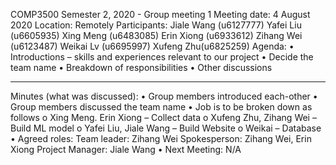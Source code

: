 COMP3500 Semester 2, 2020 - Group meeting 1
Meeting date: 4 August 2020
Location: Remotely
Participants: Jiale Wang (u6127777)
	         Yafei Liu (u6605935)
	         Xing Meng (u6483085)
	         Erin Xiong (u6933612)
	         Zihang Wei (u6123487)
             Weikai Lv (u6695997)
             Xufeng Zhu(u6825259)
Agenda:
•	Introductions – skills and experiences relevant to our project
•	Decide the team name
•	Breakdown of responsibilities
•	Other discussions
__________________________________________________________________________________
Minutes (what was discussed):
•	Group members introduced each-other
•	Group members discussed the team name
•	Job is to be broken down as follows
o	Xing Meng. Erin Xiong – Collect data
o	Xufeng Zhu, Zihang Wei – Build ML model
o	Yafei Liu, Jiale Wang – Build Website
o	Weikai – Database
•	Agreed roles:
Team leader: Zihang Wei
Spokesperson: Zihang Wei, Erin Xiong
Project Manager: Jiale Wang
•	Next Meeting: N/A